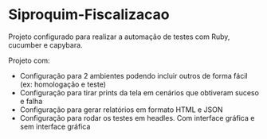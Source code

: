 # Siproquim-Fiscalizacao 

Projeto configurado para realizar a automação de testes com Ruby, cucumber e capybara. 

Projeto com:
* Configuração para 2 ambientes podendo incluir outros de forma fácil (ex: homologação e teste)
* Configuração para tirar prints da tela em cenários que obtiveram suceso e falha
* Configuração para gerar relatórios em formato HTML e JSON
* Configuração para rodar os testes em headles. Com interface gráfica e sem interface gráfica


